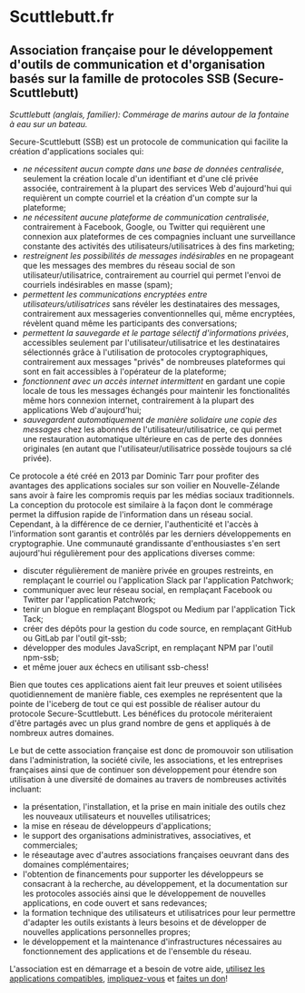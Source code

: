 # Scuttlebutt.fr

## Association française pour le développement d'outils de communication et d'organisation basés sur la famille de protocoles SSB (Secure-Scuttlebutt)

*Scuttlebutt (anglais, familier): Commérage de marins autour de la fontaine à eau sur un bateau.*

Secure-Scuttlebutt (SSB) est un protocole de communication qui facilite la création d'applications sociales qui:
* *ne nécessitent aucun compte dans une base de données centralisée*, seulement la création locale d'un identifiant et d'une clé privée associée, contrairement à la plupart des services Web d'aujourd'hui qui requièrent un compte courriel et la création d'un compte sur la plateforme;
* *ne nécessitent aucune plateforme de communication centralisée*, contrairement à Facebook, Google, ou Twitter qui requièrent une connexion aux plateformes de ces compagnies incluant une surveillance constante des activités des utilisateurs/utilisatrices à des fins marketing;
* *restreignent les possibilités de messages indésirables* en ne propageant que les messages des membres du réseau social de son utilisateur/utilisatrice, contrairement au courriel qui permet l'envoi de courriels indésirables en masse (spam);
* *permettent les communications encryptées entre utilisateurs/utilisatrices* sans révéler les destinataires des messages, contrairement aux messageries conventionnelles qui, même encryptées, révèlent quand même les participants des conversations;
* *permettent la sauvegarde et le partage sélectif d'informations privées*, accessibles seulement par l'utilisateur/utilisatrice et les destinataires sélectionnés grâce à l'utilisation de protocoles cryptographiques, contrairement aux messages "privés" de nombreuses plateformes qui sont en fait accessibles à l'opérateur de la plateforme;
* *fonctionnent avec un accès internet intermittent* en gardant une copie locale de tous les messages échangés pour maintenir les fonctionalités même hors connexion internet, contrairement à la plupart des applications Web d'aujourd'hui;
* *sauvegardent automatiquement de manière solidaire une copie des messages* chez les abonnés de l'utilisateur/utilisatrice, ce qui permet une restauration automatique ultérieure en cas de perte des données originales (en autant que l'utilisateur/utilisatrice possède toujours sa clé privée).

Ce protocole a été créé en 2013 par Dominic Tarr pour profiter des avantages des applications sociales sur son voilier en Nouvelle-Zélande sans avoir à faire les compromis requis par les médias sociaux traditionnels.  La conception du protocole est similaire à la façon dont le commérage permet la diffusion rapide de l'information dans un réseau social. Cependant, à la différence de ce dernier, l'authenticité et l'accès à l'information sont garantis et contrôlés par les derniers développements en cryptographie. Une communauté grandissante d'enthousiastes s'en sert aujourd'hui régulièrement pour des applications diverses comme:

* discuter régulièrement de manière privée en groupes restreints, en remplaçant le courriel ou l'application Slack par l'application Patchwork;
* communiquer avec leur réseau social, en remplaçant Facebook ou Twitter par l'application Patchwork;
* tenir un blogue en remplaçant Blogspot ou Medium par l'application Tick Tack;
* créer des dépôts pour la gestion du code source, en remplaçant GitHub ou GitLab par l'outil git-ssb; 
* développer des modules JavaScript, en remplaçant NPM par l'outil npm-ssb;
* et même jouer aux échecs en utilisant ssb-chess!

Bien que toutes ces applications aient fait leur preuves et soient utilisées quotidiennement de manière fiable, ces exemples ne représentent que la pointe de l'iceberg de tout ce qui est possible de réaliser autour du protocole Secure-Scuttlebutt. Les bénéfices du protocole mériteraient d'être partagés avec un plus grand nombre de gens et appliqués à de nombreux autres domaines. 

Le but de cette association française est donc de promouvoir son utilisation dans l'administration, la société civile, les associations, et les entreprises françaises ainsi que de continuer son développement pour étendre son utilisation à une diversité de domaines au travers de nombreuses activités incluant:

* la présentation, l'installation, et la prise en main initiale des outils chez les nouveaux utilisateurs et nouvelles utilisatrices;
* la mise en réseau de développeurs d'applications;
* le support des organisations administratives, associatives, et commerciales;
* le réseautage avec d'autres associations françaises oeuvrant dans des domaines complémentaires;
* l'obtention de financements pour supporter les développeurs se consacrant à la recherche, au développement, et la documentation sur les protocoles associés ainsi que le développement de nouvelles applications, en code ouvert et sans redevances;
* la formation technique des utilisateurs et utilisatrices pour leur permettre d'adapter les outils existants à leurs besoins et de développer de nouvelles applications personnelles propres;
* le développement et la maintenance d'infrastructures nécessaires au fonctionnement des applications et de l'ensemble du réseau.

L'association est en démarrage et a besoin de votre aide, [utilisez les applications compatibles](./install.md), [impliquez-vous](./contribute.md) et [faites un don](./donations.md)!
